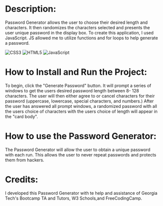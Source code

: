 # Description:

Password Generator allows the user to choose their desired length and characters. It then randomizes the characters selected and presents the user unique password in the display box. To create this application, I used JavaScript. JS allowed me to utilize functions and for loops to help generate a password. 

![CSS3](https://img.shields.io/badge/css3-%231572B6.svg?style=for-the-badge&logo=css3&logoColor=white) ![HTML5](https://img.shields.io/badge/html5-%23E34F26.svg?style=for-the-badge&logo=html5&logoColor=white) ![JavaScript](https://img.shields.io/badge/javascript-%23323330.svg?style=for-the-badge&logo=javascript&logoColor=%23F7DF1E)


# How to Install and Run the Project:

To begin, click the "Generate Password" button. It will prompt a series of windows to get the users desired password length between 8- 128 characters. The user will then either agree to or cancel characters for their password (uppercase, lowercase, special characters, and numbers.) After the user has answered all prompt windows, a randomized password with all the users choice of characters with the users choice of length will appear in the "card body". 


# How to use the Password Generator:

The Password Generator will allow the user to obtain a unique password with each run. This allows the user to never repeat passwords and protects them from hackers. 


# Credits:

I developed this Password Generator with te help and assistance of Georgia Tech's Bootcamp TA and Tutors, W3 Schools,and FreeCodingCamp. 
